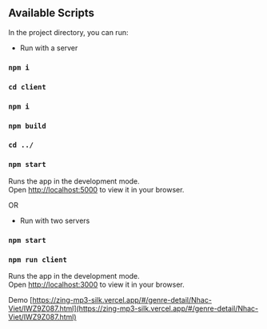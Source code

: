 

## Available Scripts

In the project directory, you can run:

- Run with a server
### `npm i`
### `cd client`
### `npm i`
### `npm build`
### `cd ../`
### `npm start`
Runs the app in the development mode.\
Open [http://localhost:5000](http://localhost:5000) to view it in your browser.

OR

- Run with two servers
### `npm start`
### `npm run client`
Runs the app in the development mode.\
Open [http://localhost:3000](http://localhost:3000) to view it in your browser.



Demo [https://zing-mp3-silk.vercel.app/#/genre-detail/Nhac-Viet/IWZ9Z087.html](https://zing-mp3-silk.vercel.app/#/genre-detail/Nhac-Viet/IWZ9Z087.html)